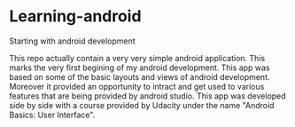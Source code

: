 # Learning-android

Starting with android development

This repo actually contain a very very simple android application. This marks the very first begining of my android development. This app was based on some of the basic layouts and views of android development. Moreover it provided an opportunity to intract and get used to various features that are being provided by android studio. This app was developed side by side with a course provided by Udacity under the name "Android Basics: User Interface".
